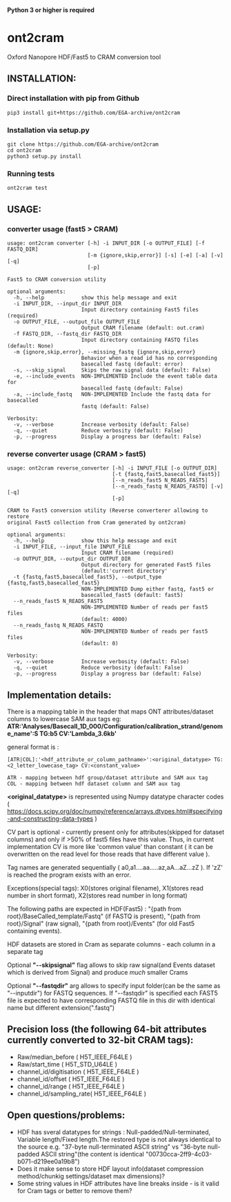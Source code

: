**Python 3 or higher is required**

# ont2cram

Oxford Nanopore HDF/Fast5 to CRAM conversion tool

## INSTALLATION:

### Direct installation with pip from Github

~~~
pip3 install git+https://github.com/EGA-archive/ont2cram
~~~

### Installation via setup.py

~~~
git clone https://github.com/EGA-archive/ont2cram
cd ont2cram
python3 setup.py install
~~~

### Running tests

~~~
ont2cram test
~~~

## USAGE:

### converter usage (fast5 > CRAM)

~~~
usage: ont2cram converter [-h] -i INPUT_DIR [-o OUTPUT_FILE] [-f FASTQ_DIR]
                          [-m {ignore,skip,error}] [-s] [-e] [-a] [-v] [-q]
                          [-p]

Fast5 to CRAM conversion utility

optional arguments:
  -h, --help            show this help message and exit
  -i INPUT_DIR, --input_dir INPUT_DIR
                        Input directory containing Fast5 files (required)
  -o OUTPUT_FILE, --output_file OUTPUT_FILE
                        Output CRAM filename (default: out.cram)
  -f FASTQ_DIR, --fastq_dir FASTQ_DIR
                        Input directory containing FASTQ files (default: None)
  -m {ignore,skip,error}, --missing_fastq {ignore,skip,error}
                        Behavior when a read id has no corresponding
                        basecalled fastq (default: error)
  -s, --skip_signal     Skips the raw signal data (default: False)
  -e, --include_events  NON-IMPLEMENTED Include the event table data for
                        basecalled fastq (default: False)
  -a, --include_fastq   NON-IMPLEMENTED Include the fastq data for basecalled
                        fastq (default: False)

Verbosity:
  -v, --verbose         Increase verbosity (default: False)
  -q, --quiet           Reduce verbosity (default: False)
  -p, --progress        Display a progress bar (default: False)

~~~

### reverse converter usage (CRAM > fast5)

~~~
usage: ont2cram reverse_converter [-h] -i INPUT_FILE [-o OUTPUT_DIR]
                                  [-t {fastq,fast5,basecalled_fast5}]
                                  [--n_reads_fast5 N_READS_FAST5]
                                  [--n_reads_fastq N_READS_FASTQ] [-v] [-q]
                                  [-p]

CRAM to Fast5 conversion utility (Reverse converterer allowing to restore
original Fast5 collection from Cram generated by ont2cram)

optional arguments:
  -h, --help            show this help message and exit
  -i INPUT_FILE, --input_file INPUT_FILE
                        Input CRAM filename (required)
  -o OUTPUT_DIR, --output_dir OUTPUT_DIR
                        Output directory for generated Fast5 files
                        (default:'current directory'
  -t {fastq,fast5,basecalled_fast5}, --output_type {fastq,fast5,basecalled_fast5}
                        NON-IMPLEMENTED Dump either fastq, fast5 or
                        basecalled_fast5 (default: fast5)
  --n_reads_fast5 N_READS_FAST5
                        NON-IMPLEMENTED Number of reads per fast5 files
                        (default: 4000)
  --n_reads_fastq N_READS_FASTQ
                        NON-IMPLEMENTED Number of reads per fast5 files
                        (default: 0)

Verbosity:
  -v, --verbose         Increase verbosity (default: False)
  -q, --quiet           Reduce verbosity (default: False)
  -p, --progress        Display a progress bar (default: False)
~~~

## Implementation details:

There is a mapping table in the header that maps ONT attributes/dataset columns to lowercase SAM aux tags eg:
**ATR:'Analyses/Basecall_1D_000/Configuration/calibration_strand/genome_name':S TG:b5 CV:'Lambda_3.6kb'**

general format is :
~~~
[ATR|COL]:'<hdf_attribute_or_column_pathname>':<original_datatype> TG:<2_letter_lowecase_tag> CV:<constant_value>

ATR - mapping between hdf group/dataset attribute and SAM aux tag
COL - mapping between hdf dataset column and SAM aux tag
~~~
**<original_datatype>** is represented using Numpy datatype character codes ( https://docs.scipy.org/doc/numpy/reference/arrays.dtypes.html#specifying-and-constructing-data-types )  

CV part is optional - currently present only for attributes(skipped for dataset columns) and only if >50% of fast5 files have this value. Thus, in current implementation CV is more like 'common value' than constant ( it can be overwritten on the read level for those reads that have different value ).

Tag names are generated sequentially ( a0,a1....aa.....az,aA...aZ...zZ ). If 'zZ' is reached the program exists with an error.

Exceptions(special tags): X0(stores original filename), X1(stores read number in short format), X2(stores read number in long format)

The following paths are expected in HDF(Fast5) : "{path from root}/BaseCalled_template/Fastq" (if FASTQ is present), "{path from root}/Signal" (raw signal), "{path from root}/Events" (for old Fast5 containing events).

HDF datasets are stored in Cram as separate columns - each column in a separate tag

Optional **"--skipsignal"** flag allows to skip raw signal(and Events dataset which is derived from Signal) and produce _much_ smaller Crams

Optional **"--fastqdir"** arg allows to specify input folder(can be the same as "--inputdir") for FASTQ sequences. If "--fastqdir" is specified each FAST5 file is expected to have corresponding FASTQ file in this dir with identical name but different extension(".fastq")

## Precision loss (the following 64-bit attributes currently converted to 32-bit CRAM tags):
* Raw/median_before   ( H5T_IEEE_F64LE )
* Raw/start_time   ( H5T_STD_U64LE  )
* channel_id/digitisation ( H5T_IEEE_F64LE )
* channel_id/offset   ( H5T_IEEE_F64LE )
* channel_id/range   ( H5T_IEEE_F64LE )
* channel_id/sampling_rate( H5T_IEEE_F64LE )

## Open questions/problems:

* HDF has sveral datatypes for strings : Null-padded/Null-terminated, Variable length/Fixed length.The restored type is not always identical to the source e.g. "37-byte null-terminated ASCII string" vs "36-byte null-padded ASCII string"(the content is identical "00730cca-2ff9-4c03-b071-d219ee0a19b8")
* Does it make sense to store HDF layout info(dataset compression method/chunkig settings/dataset max dimensions)?
* Some string values in HDF attributes have line breaks inside - is it valid for Cram tags or better to remove them?
